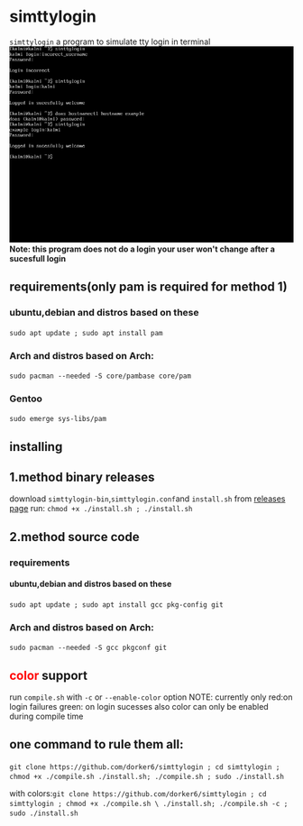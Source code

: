 # simttylogin
`simttylogin` a program to simulate tty login in terminal
![screenscot from tty](simttylogin.png "Picture") 
__Note: this program does not do a login your user won't change after a sucesfull login__
## requirements(only pam is required for method 1)
### ubuntu,debian and distros based on these
`sudo apt update ; sudo apt install pam`
### Arch and distros based on Arch:
`sudo pacman --needed -S core/pambase core/pam`
### Gentoo
`sudo emerge sys-libs/pam`
## installing
## 1.method binary releases
download `simttylogin-bin`,`simttylogin.conf`and `install.sh` from [releases page](https://github.com/dorker6/simttylogin/releases)
run: `chmod +x ./install.sh ; ./install.sh`
## 2.method source code
### requirements
#### ubuntu,debian and distros based on these
`sudo apt update ; sudo apt install gcc pkg-config git`
### Arch and distros based on Arch:
`sudo pacman --needed -S gcc pkgconf git`
## <span style="color:red">color</span> support
run `compile.sh` with `-c` or `--enable-color` option
NOTE: currently only red:on login failures green: on login sucesses
    also color can only be enabled during compile time
## one command to rule them all:
`git clone https://github.com/dorker6/simttylogin ; cd simttylogin ; chmod +x ./compile.sh ./install.sh; ./compile.sh ; sudo ./install.sh`

with colors:`git clone https://github.com/dorker6/simttylogin ; cd simttylogin ; chmod +x ./compile.sh \
./install.sh; ./compile.sh -c ; sudo ./install.sh`
